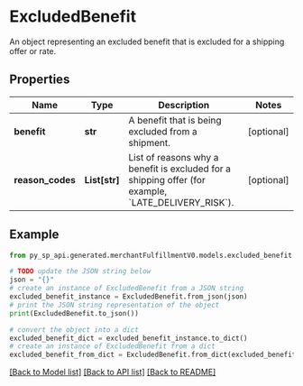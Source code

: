 # ExcludedBenefit

An object representing an excluded benefit that is excluded for a shipping offer or rate.

## Properties

Name | Type | Description | Notes
------------ | ------------- | ------------- | -------------
**benefit** | **str** | A benefit that is being excluded from a shipment. | [optional] 
**reason_codes** | **List[str]** | List of reasons why a benefit is excluded for a shipping offer (for example, &#x60;LATE_DELIVERY_RISK&#x60;). | [optional] 

## Example

```python
from py_sp_api.generated.merchantFulfillmentV0.models.excluded_benefit import ExcludedBenefit

# TODO update the JSON string below
json = "{}"
# create an instance of ExcludedBenefit from a JSON string
excluded_benefit_instance = ExcludedBenefit.from_json(json)
# print the JSON string representation of the object
print(ExcludedBenefit.to_json())

# convert the object into a dict
excluded_benefit_dict = excluded_benefit_instance.to_dict()
# create an instance of ExcludedBenefit from a dict
excluded_benefit_from_dict = ExcludedBenefit.from_dict(excluded_benefit_dict)
```
[[Back to Model list]](../README.md#documentation-for-models) [[Back to API list]](../README.md#documentation-for-api-endpoints) [[Back to README]](../README.md)


